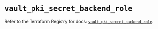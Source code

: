# `vault_pki_secret_backend_role`

Refer to the Terraform Registry for docs: [`vault_pki_secret_backend_role`](https://registry.terraform.io/providers/hashicorp/vault/4.2.0/docs/resources/pki_secret_backend_role).
